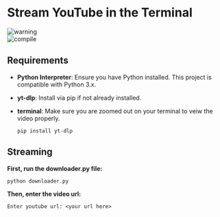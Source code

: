 # Stream YouTube in the Terminal 

![warning](https://img.shields.io/badge/DISCLAIMER-Executable%20only%20works%20on%20macOS-red)  
![compile](https://img.shields.io/badge/Compile%20yourself%20if%20using%20a%20different%20OS-yellow) 

## Requirements

- **Python Interpreter**: Ensure you have Python installed. This project is compatible with Python 3.x.
- **yt-dlp**: Install via pip if not already installed.
- **terminal**: Make sure you are zoomed out on your terminal to veiw the video properly.
  
  ```console
  pip install yt-dlp
  ```

## Streaming

**First, run the downloader.py file:**

```console
python downloader.py
```

**Then, enter the video url:**

```console
Enter youtube url: <your url here>
```

